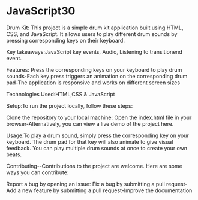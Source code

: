 # JavaScript30


Drum Kit:
This project is a simple drum kit application built using HTML, CSS, and JavaScript. It allows users to play different drum sounds by pressing corresponding keys on their keyboard.


Key takeaways:JavaScript key events, Audio, Listening to transitionend event.


Features:
Press the corresponding keys on your keyboard to play drum sounds-Each key press triggers an animation on the corresponding drum pad-The application is responsive and works on different screen sizes

Technologies Used:HTML,CSS & JavaScript

Setup:To run the project locally, follow these steps:

Clone the repository to your local machine: Open the index.html file in your browser-Alternatively, you can view a live demo of the project here.

Usage:To play a drum sound, simply press the corresponding key on your keyboard. The drum pad for that key will also animate to give visual feedback. You can play multiple drum sounds at once to create your own beats.

Contributing--Contributions to the project are welcome. Here are some ways you can contribute:

Report a bug by opening an issue: Fix a bug by submitting a pull request-Add a new feature by submitting a pull request-Improve the documentation

